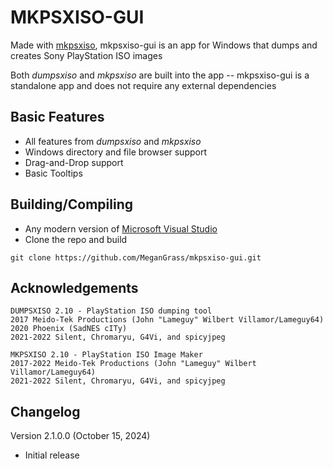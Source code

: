 
# MKPSXISO-GUI

Made with [mkpsxiso](https://github.com/MeganGrass/mkpsxiso), mkpsxiso-gui is an app for Windows that dumps and creates Sony PlayStation ISO images

Both *dumpsxiso* and *mkpsxiso* are built into the app -- mkpsxiso-gui is a standalone app and does not require any external dependencies

## Basic Features
- All features from *dumpsxiso* and *mkpsxiso*
- Windows directory and file browser support
- Drag-and-Drop support
- Basic Tooltips

## Building/Compiling
- Any modern version of [Microsoft Visual Studio](https://visualstudio.microsoft.com)
- Clone the repo and build
```
git clone https://github.com/MeganGrass/mkpsxiso-gui.git
```

## Acknowledgements
```
DUMPSXISO 2.10 - PlayStation ISO dumping tool
2017 Meido-Tek Productions (John "Lameguy" Wilbert Villamor/Lameguy64)
2020 Phoenix (SadNES cITy)
2021-2022 Silent, Chromaryu, G4Vi, and spicyjpeg
```

```
MKPSXISO 2.10 - PlayStation ISO Image Maker
2017-2022 Meido-Tek Productions (John "Lameguy" Wilbert Villamor/Lameguy64)
2021-2022 Silent, Chromaryu, G4Vi, and spicyjpeg
```

## Changelog
Version 2.1.0.0 (October 15, 2024)
- Initial release